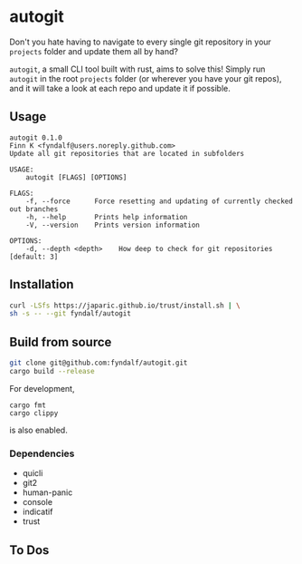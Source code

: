 # autogit

Don't you hate having to navigate to every single git repository in your `projects` folder and update them all by hand?

`autogit`, a small CLI tool built with rust, aims to solve this!
Simply run `autogit` in the root `projects` folder (or wherever you have your git repos), and it will take a look at each repo and update it if possible.

## Usage

```
autogit 0.1.0
Finn K <fyndalf@users.noreply.github.com>
Update all git repositories that are located in subfolders

USAGE:
    autogit [FLAGS] [OPTIONS]

FLAGS:
    -f, --force      Force resetting and updating of currently checked out branches
    -h, --help       Prints help information
    -V, --version    Prints version information

OPTIONS:
    -d, --depth <depth>    How deep to check for git repositories [default: 3]
```

## Installation

```bash
curl -LSfs https://japaric.github.io/trust/install.sh | \
sh -s -- --git fyndalf/autogit
```

## Build from source

```bash
git clone git@github.com:fyndalf/autogit.git
cargo build --release
```

For development,
```
cargo fmt
cargo clippy
```
is also enabled.

### Dependencies
- quicli
- git2
- human-panic
- console
- indicatif
- trust

## To Dos